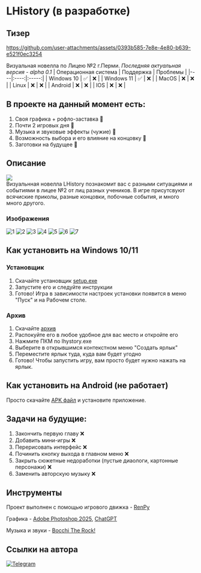 # LHistory (в разработке)
## Тизер
https://github.com/user-attachments/assets/0393b585-7e8e-4e80-b639-e521f0ec3254

Визуальная новелла по Лицею №2 г.Перми.
*Последняя актуальная версия - alpha 0.1*
| Операционная система | Поддержка | Проблемы |
|----|:----:|:-----:|
| Windows 10 | ✅ | ❌ |
| Windows 11 | ✅ | ❌ |
| MacOS | ❌ | ❌ |
| Linux | ❌ | ❌ |
| Android | ❌ | ❌ |
| IOS | ❌ | ❌ |

## В проекте на данный момент есть:
1) Своя графика + рофло-заставка 🌟
2) Почти 2 игровых дня 🌟
3) Музыка и звуковые эффекты (чужие) 🌟
4) Возможность выбора и его влияние на концовку 🌟
5) Заготовки на будущее 🌟

## Описание
![](https://github.com/sheynor/LHistory/blob/images/screenshots/window_icon.png)  
Визуальнная новелла LHistory познакомит вас с разными ситуациями и событиями в лицее №2 от лиц разных учеников. В игре присутсвуют всячиские приколы, разные концовки, побочные события, и много много другого. 

### Изображения
![1](https://github.com/sheynor/LHistory/blob/images/screenshots/image_2025-04-06_14-53-52.png) 
![2](https://github.com/sheynor/LHistory/blob/images/screenshots/image_2025-04-06_14-57-43.png)
![3](https://github.com/sheynor/LHistory/blob/images/screenshots/image_2025-04-06_14-58-38.png)
![4](https://github.com/sheynor/LHistory/blob/images/screenshots/image_2025-04-06_14-59-18.png)
![5](https://github.com/sheynor/LHistory/blob/images/screenshots/image_2025-04-06_15-00-42.png)
![6](https://github.com/sheynor/LHistory/blob/images/screenshots/image_2025-04-06_15-01-10.png)
![7](https://github.com/sheynor/LHistory/blob/images/screenshots/image_2025-04-06_15-01-32.png)

## Как установить на Windows 10/11
### Установщик
1) Скачайте установщик [setup.exe](https://github.com/sheynor/LHistory/releases/download/alpha/setup.exe)
2) Запустите его и следуйте инструкции
3) Готово!
Игра в зависимости настроек установки появится в меню "Пуск" и на Рабочем столе.
### Архив
1) Скачайте [архив](https://github.com/sheynor/LHistory/releases/download/alpha/LHystory01-0.1-win.zip)
2) Распокуйте его в любое удобное для вас место и откройте его
3) Нажмите ПКМ по lhystory.exe
4) Выберите в открывшимся контекстном меню "Создать ярлык"
5) Переместите ярлык туда, куда вам будет угодно
6) Готово!
Чтобы запустить игру, вам просто будет нужно нажать на ярлык.

## Как установить на Android (не работает)
Просто скачайте [APK файл]() и установите приложение.

## Задачи на будущие:
1) Закончить первую главу ❌
2) Добавить мини-игры ❌
3) Перерисовать интерфейс ❌
4) Починить кнопку выхода в главном меню ❌
5) Закрыть сюжетные недоработки (пустые диаологи, картонные персонажи) ❌
6) Заменить авторскую музыку ❌

## Инструменты
Проект выполнен с помощью игрового движка - [RenPy](https://www.renpy.org)  

Графика - [Adobe Photoshop 2025](https://www.adobe.com/ru/products/photoshop.html), [ChatGPT](https://chatgpt.com)  

Музыка и звуки - [Bocchi The Rock!](https://youtu.be/KkZZNA-RzNQ?si=l4XzHyTnAA1EQaPc)

## Ссылки на автора
[![Telegram](https://github.com/sheynor/LHistory/blob/images/screenshots/tgoipel.png)](https://t.me/oipel43)




